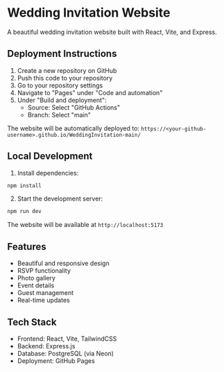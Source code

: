 # Wedding Invitation Website

A beautiful wedding invitation website built with React, Vite, and Express.

## Deployment Instructions

1. Create a new repository on GitHub
2. Push this code to your repository
3. Go to your repository settings
4. Navigate to "Pages" under "Code and automation"
5. Under "Build and deployment":
   - Source: Select "GitHub Actions"
   - Branch: Select "main"

The website will be automatically deployed to: `https://<your-github-username>.github.io/WeddingInvitation-main/`

## Local Development

1. Install dependencies:
```bash
npm install
```

2. Start the development server:
```bash
npm run dev
```

The website will be available at `http://localhost:5173`

## Features

- Beautiful and responsive design
- RSVP functionality
- Photo gallery
- Event details
- Guest management
- Real-time updates

## Tech Stack

- Frontend: React, Vite, TailwindCSS
- Backend: Express.js
- Database: PostgreSQL (via Neon)
- Deployment: GitHub Pages 
